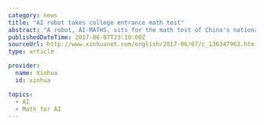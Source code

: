 ```yaml
---
category: news
title: "AI robot takes college entrance math test"
abstract: "A robot, AI-MATHS, sits for the math test of China's national college entrance exam in Chengdu, capital of southwest China's Sichuan Province, June 7, 2017. The robot, consisting of 11 servers, was developed by Chengdu Zhunxingyunxue Technology. It ..."
publishedDateTime: 2017-06-07T23:10:00Z
sourceUrl: http://www.xinhuanet.com/english/2017-06/07/c_136347963.htm
type: article

provider:
  name: Xinhua
  id: xinhua

topics:
  - AI
  - Math for AI
---
```

